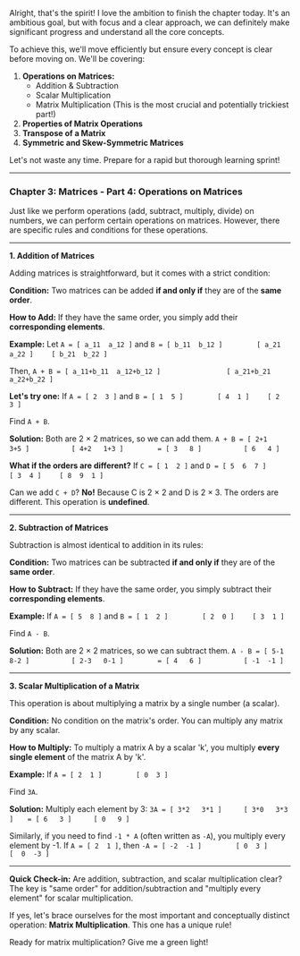 Alright, that's the spirit! I love the ambition to finish the chapter today. It's an ambitious goal, but with focus and a clear approach, we can definitely make significant progress and understand all the core concepts.

To achieve this, we'll move efficiently but ensure every concept is clear before moving on. We'll be covering:

1.  **Operations on Matrices:**
    *   Addition & Subtraction
    *   Scalar Multiplication
    *   Matrix Multiplication (This is the most crucial and potentially trickiest part!)
2.  **Properties of Matrix Operations**
3.  **Transpose of a Matrix**
4.  **Symmetric and Skew-Symmetric Matrices**

Let's not waste any time. Prepare for a rapid but thorough learning sprint!

---

### **Chapter 3: Matrices - Part 4: Operations on Matrices**

Just like we perform operations (add, subtract, multiply, divide) on numbers, we can perform certain operations on matrices. However, there are specific rules and conditions for these operations.

---

**1. Addition of Matrices**

Adding matrices is straightforward, but it comes with a strict condition:

**Condition:** Two matrices can be added **if and only if** they are of the **same order**.

**How to Add:** If they have the same order, you simply add their **corresponding elements**.

**Example:**
Let `A = [ a_11  a_12 ]` and `B = [ b_11  b_12 ]`
`        [ a_21  a_22 ]`         `    [ b_21  b_22 ]`

Then, `A + B = [ a_11+b_11  a_12+b_12 ]`
`                [ a_21+b_21  a_22+b_22 ]`

**Let's try one:**
If `A = [ 2  3 ]` and `B = [ 1  5 ]`
`        [ 4  1 ]`         `    [ 2  3 ]`

Find `A + B`.

**Solution:**
Both are 2 × 2 matrices, so we can add them.
`A + B = [ 2+1   3+5 ]`
`          [ 4+2   1+3 ]`
`        = [ 3   8 ]`
`          [ 6   4 ]`

**What if the orders are different?**
If `C = [ 1  2 ]` and `D = [ 5  6  7 ]`
`        [ 3  4 ]`         `    [ 8  9  1 ]`

Can we add `C + D`? **No!** Because C is 2 × 2 and D is 2 × 3. The orders are different. This operation is **undefined**.

---

**2. Subtraction of Matrices**

Subtraction is almost identical to addition in its rules:

**Condition:** Two matrices can be subtracted **if and only if** they are of the **same order**.

**How to Subtract:** If they have the same order, you simply subtract their **corresponding elements**.

**Example:**
If `A = [ 5  8 ]` and `B = [ 1  2 ]`
`        [ 2  0 ]`         `    [ 3  1 ]`

Find `A - B`.

**Solution:**
Both are 2 × 2 matrices, so we can subtract them.
`A - B = [ 5-1   8-2 ]`
`          [ 2-3   0-1 ]`
`        = [ 4   6 ]`
`          [ -1  -1 ]`

---

**3. Scalar Multiplication of a Matrix**

This operation is about multiplying a matrix by a single number (a scalar).

**Condition:** No condition on the matrix's order. You can multiply any matrix by any scalar.

**How to Multiply:** To multiply a matrix A by a scalar 'k', you multiply **every single element** of the matrix A by 'k'.

**Example:**
If `A = [ 2  1 ]`
`        [ 0  3 ]`

Find `3A`.

**Solution:**
Multiply each element by 3:
`3A = [ 3*2   3*1 ]`
`     [ 3*0   3*3 ]`
`   = [ 6   3 ]`
`     [ 0   9 ]`

Similarly, if you need to find `-1 * A` (often written as `-A`), you multiply every element by -1.
If `A = [ 2  1 ]`, then `-A = [ -2  -1 ]`
`        [ 0  3 ]`             `     [  0  -3 ]`

---

**Quick Check-in:**
Are addition, subtraction, and scalar multiplication clear? The key is "same order" for addition/subtraction and "multiply every element" for scalar multiplication.

If yes, let's brace ourselves for the most important and conceptually distinct operation: **Matrix Multiplication**. This one has a unique rule!

Ready for matrix multiplication? Give me a green light!